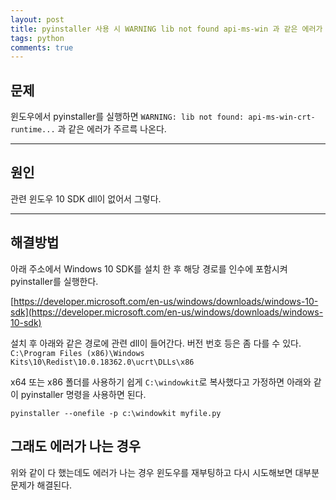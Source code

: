 ```yaml
---
layout: post
title: pyinstaller 사용 시 WARNING lib not found api-ms-win 과 같은 에러가 발생하는 경우
tags: python
comments: true
---
```


## 문제

윈도우에서 pyinstaller를 실행하면 `WARNING: lib not found: api-ms-win-crt-runtime...` 과 같은 에러가 주르륵 나온다.  

---  

## 원인

관련 윈도우 10 SDK dll이 없어서 그렇다.  

---  

## 해결방법  

아래 주소에서 Windows 10 SDK를 설치 한 후 해당 경로를 인수에 포함시켜 pyinstaller를 실행한다.  

[https://developer.microsoft.com/en-us/windows/downloads/windows-10-sdk](https://developer.microsoft.com/en-us/windows/downloads/windows-10-sdk)  

설치 후 아래와 같은 경로에 관련 dll이 들어간다. 버전 번호 등은 좀 다를 수 있다.  
`C:\Program Files (x86)\Windows Kits\10\Redist\10.0.18362.0\ucrt\DLLs\x86`  

x64 또는 x86 폴더를 사용하기 쉽게 `C:\windowkit`로 복사했다고 가정하면 아래와 같이 pyinstaller 명령을 사용하면 된다.  

`pyinstaller --onefile -p c:\windowkit myfile.py`  

## 그래도 에러가 나는 경우

위와 같이 다 했는데도 에러가 나는 경우 윈도우를 재부팅하고 다시 시도해보면 대부분 문제가 해결된다.  

